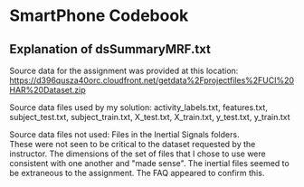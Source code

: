 # SmartPhone Codebook
## Explanation of dsSummaryMRF.txt
Source data for the assignment was provided at this location:
 https://d396qusza40orc.cloudfront.net/getdata%2Fprojectfiles%2FUCI%20HAR%20Dataset.zip 

Source data files used by my solution:
     activity_labels.txt, features.txt, subject_test.txt, subject_train.txt, X_test.txt, 
     X_train.txt, y_test.txt, y_train.txt

 Source data files not used: Files in the Inertial Signals folders.  
 These were not seen to be critical to the dataset requested by the instructor. The dimensions
 of the set of files that I chose to use were consistent with one another and "made sense". 
 The inertial files seemed to be extraneous to the assignment. The FAQ appeared to confirm this.

